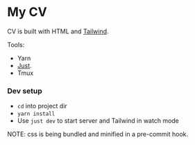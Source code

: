 # My CV

CV is built with HTML and [Tailwind](https://tailwindcss.com).

Tools:
* Yarn
* [Just](https://github.com/casey/just).
* Tmux


### Dev setup
* `cd` into project dir
* `yarn install`
* Use `just dev` to start server and Tailwind in watch mode

NOTE: css is being bundled and minified in a pre-commit hook.



